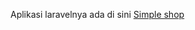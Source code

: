 Aplikasi laravelnya  ada di sini
<a href='https://github.com/gudangcoding/simple-shop'> Simple shop</a>